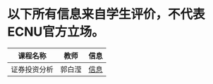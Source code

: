 # 以下所有信息来自学生评价，不代表ECNU官方立场。


| 课程名称| 教师 | 信息 |
|--------|-----|------|
| 证券投资分析 | 郭白滢 | [信息](https://github.com/AtomXT/ECNU-Course-Info/blob/master/Course/zqtzfx.md) |
